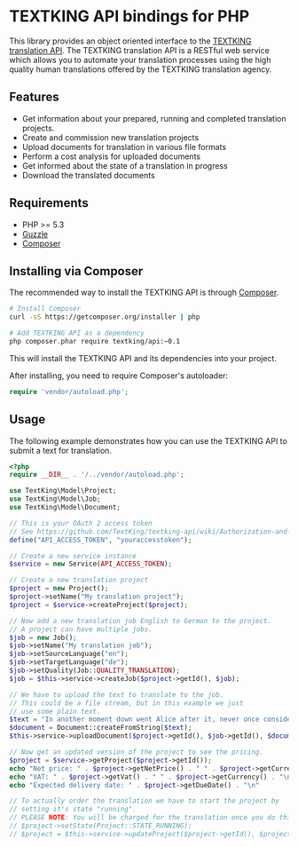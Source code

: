 TEXTKING API bindings for PHP
=============================

This library provides an object oriented interface to the
[TEXTKING translation API](https://github.com/TextKing/textking-api/wiki).
The TEXTKING translation API is a RESTful web service which allows you to automate
your translation processes using the high quality human translations offered by
the TEXTKING translation agency.


Features
--------

* Get information about your prepared, running and completed translation projects.
* Create and commission new translation projects
* Upload documents for translation in various file formats
* Perform a cost analysis for uploaded documents
* Get informed about the state of a translation in progress
* Download the translated documents


Requirements
------------

* PHP >= 5.3
* [Guzzle](http://docs.guzzlephp.org/en/latest/index.html)
* [Composer](http://getcomposer.org)


Installing via Composer
-----------------------

The recommended way to install the TEXTKING API is through
[Composer](http://getcomposer.org).

```bash
# Install Composer
curl -sS https://getcomposer.org/installer | php

# Add TEXTKING API as a dependency
php composer.phar require textking/api:~0.1
```

This will install the TEXTKING API and its dependencies into your project.

After installing, you need to require Composer's autoloader:

```php
require 'vendor/autoload.php';
```

Usage
-----

The following example demonstrates how you can use the TEXTKING API to
submit a text for translation.

```php
<?php
require __DIR__ . '/../vendor/autoload.php';

use TextKing\Model\Project;
use TextKing\Model\Job;
use TextKing\Model\Document;

// This is your OAuth 2 access token
// See https://github.com/TextKing/textking-api/wiki/Authorization-and-authentication
define("API_ACCESS_TOKEN", "youraccesstoken");

// Create a new service instance
$service = new Service(API_ACCESS_TOKEN);

// Create a new translation project
$project = new Project();
$project->setName("My translation project");
$project = $service->createProject($project);

// Now add a new translation job English to German to the project.
// A project can have multiple jobs.
$job = new Job();
$job->setName("My translation job");
$job->setSourceLanguage("en");
$job->setTargetLanguage("de");
$job->setQuality(Job::QUALITY_TRANSLATION);
$job = $this->service->createJob($project->getId(), $job);

// We have to upload the text to translate to the job.
// This could be a file stream, but in this example we just
// use some plain text.
$text = "In another moment down went Alice after it, never once considering how in the world she was to get out again.";
$document = Document::createFromString($text);
$this->service->uploadDocument($project->getId(), $job->getId(), $document);

// Now get an updated version of the project to see the pricing.
$project = $service->getProject($project->getId());
echo "Net price: " . $project->getNetPrice() . " " . $project->getCurrency() . "\n"
echo "VAT: " . $project->getVat() . " " . $project->getCurrency() . "\n"
echo "Expected delivery date: " . $project->getDueDate() . "\n"

// To actually order the translation we have to start the project by
// setting it's state "running".
// PLEASE NOTE: You will be charged for the translation once you do this.
// $project->setState(Project::STATE_RUNNING);
// $project = $this->service->updateProject($project->getId(), $project);
```
